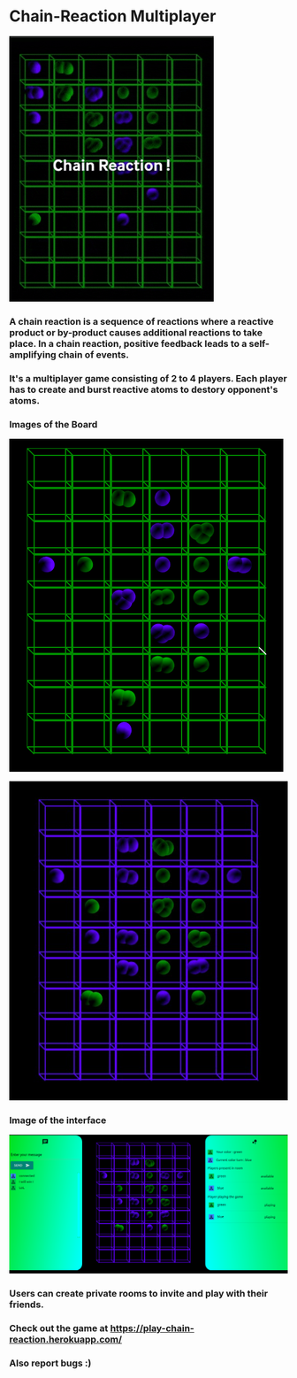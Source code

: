# Chain-Reaction Multiplayer
![Chain Reaction](https://github.com/shrabana99/Chain-Reaction/blob/main/images/burst.gif)

### A chain reaction is a sequence of reactions where a reactive product or by-product causes additional reactions to take place. In a chain reaction, positive feedback leads to a self-amplifying chain of events.

### It's a multiplayer game consisting of 2 to 4 players. Each player has to create and burst reactive atoms to destory opponent's atoms.

### Images of the Board
![Chain Reaction](https://github.com/shrabana99/Chain-Reaction/blob/main/images/board1.png)

![Chain Reaction](https://github.com/shrabana99/Chain-Reaction/blob/main/images/board2.jpg)

### Image of the interface
![Chain Reaction](https://github.com/shrabana99/Chain-Reaction/blob/main/images/total.png)


### Users can create private rooms to invite and play with their friends.

### Check out the game at https://play-chain-reaction.herokuapp.com/

### Also report bugs :)

